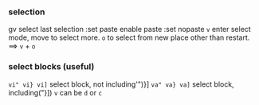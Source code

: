 
### selection
gv select last selection
:set paste        enable paste 
:set nopaste
`v` enter select mode, move to select more. `o` to select from new place other than restart.  ==> `v` + `o`

### select blocks (useful)
`vi" vi} vi]` select block, not including'")}]
`va" va} va]` select block, including("}])
`v` can be `d` or `c`